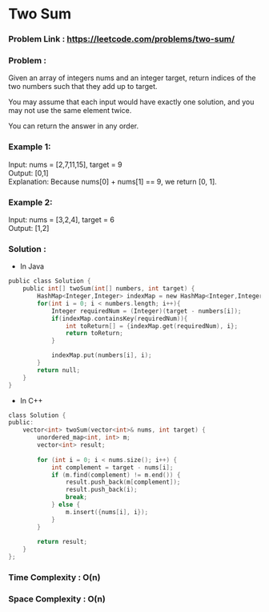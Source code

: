 # Two Sum

### Problem Link : https://leetcode.com/problems/two-sum/

### Problem :

Given an array of integers nums and an integer target, return indices of the two numbers such that they add up to target.

You may assume that each input would have exactly one solution, and you may not use the same element twice.

You can return the answer in any order.

### Example 1:

Input: nums = [2,7,11,15], target = 9 <br />
Output: [0,1]  <br />
Explanation: Because nums[0] + nums[1] == 9, we return [0, 1].

### Example 2:

Input: nums = [3,2,4], target = 6 <br />
Output: [1,2]

### Solution :

- In Java

```c
public class Solution {
    public int[] twoSum(int[] numbers, int target) {
        HashMap<Integer,Integer> indexMap = new HashMap<Integer,Integer>();
        for(int i = 0; i < numbers.length; i++){
            Integer requiredNum = (Integer)(target - numbers[i]);
            if(indexMap.containsKey(requiredNum)){
                int toReturn[] = {indexMap.get(requiredNum), i};
                return toReturn;
            }

            indexMap.put(numbers[i], i);
        }
        return null;
    }
}
```
- In C++

```c
class Solution {
public:
    vector<int> twoSum(vector<int>& nums, int target) {
        unordered_map<int, int> m;
        vector<int> result;
        
        for (int i = 0; i < nums.size(); i++) {
            int complement = target - nums[i];
            if (m.find(complement) != m.end()) {
                result.push_back(m[complement]);
                result.push_back(i);
                break;
            } else {
                m.insert({nums[i], i});
            }
        }
        
        return result;
    }
};
```

### Time Complexity : O(n)
### Space Complexity : O(n)
